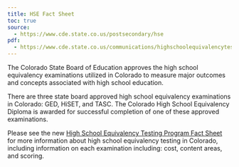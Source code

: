 ```yaml
---
title: HSE Fact Sheet
toc: true
source:
  - https://www.cde.state.co.us/postsecondary/hse
pdf:
  - https://www.cde.state.co.us/communications/highschoolequivalencytestingprogram
---
```

The Colorado State Board of Education approves the high school equivalency examinations utilized in Colorado to measure major outcomes and concepts associated with high school education.

There are three state board approved high school equivalency examinations in Colorado: GED, HiSET, and TASC. The Colorado High School Equivalency Diploma is awarded for successful completion of one of these approved examinations.

Please see the new [High School Equivalency Testing Program Fact Sheet](https://www.cde.state.co.us/communications/highschoolequivalencytestingprogram) for more information about high school equivalency testing in Colorado, including information on each examination including: cost, content areas, and scoring.